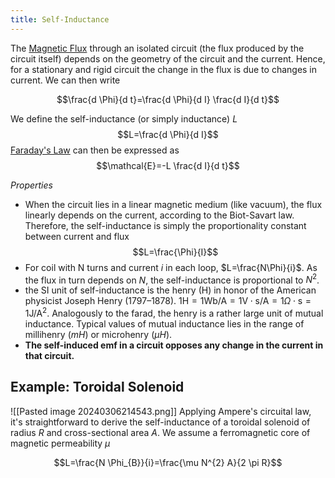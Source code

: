 ```yaml
---
title: Self-Inductance
---
```


The [Magnetic Flux](/physics-for-computer-science/electromagnetism/magnetic-flux) through an isolated circuit (the flux produced by the circuit itself) depends on the geometry of the circuit and the current. Hence, for a stationary and rigid circuit the change in the flux is due to changes in current. We can then write

$$\frac{d \Phi}{d t}=\frac{d \Phi}{d I} \frac{d I}{d t}$$

We define the self-inductance (or simply inductance) $L$
$$L=\frac{d \Phi}{d I}$$
[Faraday's Law](/physics-for-computer-science/electromagnetism/faradays-law) can then be expressed as
$$\mathcal{E}=-L \frac{d I}{d t}$$

*Properties*
- When the circuit lies in a linear magnetic medium (like vacuum), the flux linearly depends on the current, according to the Biot-Savart law. Therefore, the self-inductance is simply the proportionality constant between current and flux
$$L=\frac{\Phi}{I}$$
- For coil with N turns and current $i$ in each loop, $L=\frac{N\Phi}{i}$. As the flux in turn depends on $N$, the self-inductance is proportional to $N^2$.
- the SI unit of self-inductance is the henry (H) in honor of the American physicist Joseph Henry (1797–1878). $1 \mathrm{H}=1 \mathrm{Wb} / \mathrm{A}=1 \mathrm{V} \cdot \mathrm{s} / \mathrm{A}=1 \Omega \cdot \mathrm{s}=1 \mathrm{J} / \mathrm{A}^{2}$. Analogously to the farad, the henry is a rather large unit of mutual inductance. Typical values of mutual inductance lies in the range of millihenry ($mH$) or microhenry ($\mu H$).
- **The self-induced emf in a circuit opposes any change in the current in that circuit.**

## Example: Toroidal Solenoid
![[Pasted image 20240306214543.png]]
Applying Ampere's circuital law, it's straightforward to derive the self-inductance of a toroidal solenoid of radius $R$ and cross-sectional area $A$. We assume a ferromagnetic core of magnetic permeability $\mu$

$$L=\frac{N \Phi_{B}}{i}=\frac{\mu N^{2} A}{2 \pi R}$$
